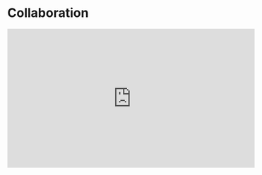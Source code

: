 # Collaboration
<iframe width="560" height="315" src="https://www.youtube.com/embed/videoseries?list=PLbUh9y6MXvjd_c7GH_JGhRGFlimS9i5EA" frameborder="0" allow="autoplay; encrypted-media" allowfullscreen></iframe>
